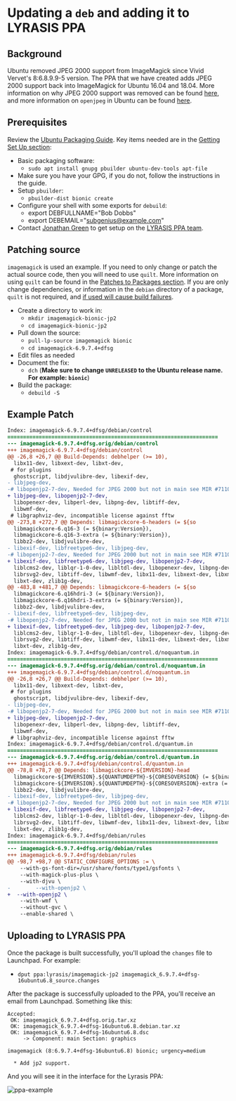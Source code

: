 # Updating a `deb` and adding it to LYRASIS PPA

## Background

Ubuntu removed JPEG 2000 support from ImageMagick since Vivid Vervet's 8:6.8.9.9-5 version. The PPA that we have created adds JPEG 2000 support back into ImageMagick for Ubuntu 16.04 and 18.04. More information on why JPEG 2000 support was removed can be found [here](https://bugs.launchpad.net/ubuntu/+source/imagemagick/+bug/1447968), and more information on `openjpeg` in Ubuntu can be found [here](https://bugs.launchpad.net/ubuntu/+source/openjpeg2/+bug/711061).

## Prerequisites

Review the [Ubuntu Packaging Guide](http://packaging.ubuntu.com/html/). Key items needed are in the [Getting Set Up section](http://packaging.ubuntu.com/html/getting-set-up.html):

- Basic packaging software:
  - `sudo apt install gnupg pbuilder ubuntu-dev-tools apt-file`
- Make sure you have your GPG, if you do not, follow the instructions in the guide.
- Setup `pbuilder`:
  - `pbuilder-dist bionic create`
- Configure your shell with some exports for `debuild`:
  - export DEBFULLNAME="Bob Dobbs"
  - export DEBEMAIL="subgenius@example.com"
- Contact [Jonathan Green](https://github.com/jonathangreen) to get setup on the [LYRASIS PPA team](https://launchpad.net/~lyrasis).

## Patching source

`imagemagick` is used an example. If you need to only change or patch the actual source code, then you will need to use `quilt`. More information on using `quilt` can be found in the [Patches to Packages section](http://packaging.ubuntu.com/html/patches-to-packages.html). If you are only change dependencies, or information in the `debian` directory of a package, `quilt` is not required, and [if used will cause build failures](https://stackoverflow.com/questions/29634868/adding-a-file-in-a-quilt-dquilt-patch-patch-applies-correctly-by-hand-but-brea).

- Create a directory to work in:
  - `mkdir imagemagick-bionic-jp2`
  - `cd imagemagick-bionic-jp2`
- Pull down the source:
  - `pull-lp-source imagemagick bionic`
  - `cd imagemagick-6.9.7.4+dfsg`
- Edit files as needed
- Document the fix:
  - `dch` (**Make sure to change `UNRELEASED` to the Ubuntu release name. For example: `bionic`**)
- Build the package:
  - `debuild -S`

## Example Patch

```diff
Index: imagemagick-6.9.7.4+dfsg/debian/control
===================================================================
--- imagemagick-6.9.7.4+dfsg.orig/debian/control
+++ imagemagick-6.9.7.4+dfsg/debian/control
@@ -26,8 +26,7 @@ Build-Depends: debhelper (>= 10),
  libx11-dev, libxext-dev, libxt-dev,
 # for plugins
  ghostscript, libdjvulibre-dev, libexif-dev,
- libjpeg-dev,
-# libopenjp2-7-dev, Needed for JPEG 2000 but not in main see MIR #711061
+ libjpeg-dev, libopenjp2-7-dev,
  libopenexr-dev, libperl-dev, libpng-dev, libtiff-dev,
  libwmf-dev,
 # libgraphviz-dev, incompatible license against fftw
@@ -273,8 +272,7 @@ Depends: libmagickcore-6-headers (= ${so
  libmagickcore-6.q16-3 (= ${binary:Version}),
  libmagickcore-6.q16-3-extra (= ${binary:Version}),
  libbz2-dev, libdjvulibre-dev,
- libexif-dev, libfreetype6-dev, libjpeg-dev,
-# libopenjp2-7-dev, Needed for JPEG 2000 but not in main see MIR #711061
+ libexif-dev, libfreetype6-dev, libjpeg-dev, libopenjp2-7-dev,
  liblcms2-dev, liblqr-1-0-dev, libltdl-dev, libopenexr-dev, libpng-dev,
  librsvg2-dev, libtiff-dev, libwmf-dev, libx11-dev, libxext-dev, libxml2-dev,
  libxt-dev, zlib1g-dev,
@@ -483,8 +481,7 @@ Depends: libmagickcore-6-headers (= ${so
  libmagickcore-6.q16hdri-3 (= ${binary:Version}),
  libmagickcore-6.q16hdri-3-extra (= ${binary:Version}),
  libbz2-dev, libdjvulibre-dev,
- libexif-dev, libfreetype6-dev, libjpeg-dev,
-# libopenjp2-7-dev, Needed for JPEG 2000 but not in main see MIR #711061
+ libexif-dev, libfreetype6-dev, libjpeg-dev, libopenjp2-7-dev,
  liblcms2-dev, liblqr-1-0-dev, libltdl-dev, libopenexr-dev, libpng-dev,
  librsvg2-dev, libtiff-dev, libwmf-dev, libx11-dev, libxext-dev, libxml2-dev,
  libxt-dev, zlib1g-dev,
Index: imagemagick-6.9.7.4+dfsg/debian/control.d/noquantum.in
===================================================================
--- imagemagick-6.9.7.4+dfsg.orig/debian/control.d/noquantum.in
+++ imagemagick-6.9.7.4+dfsg/debian/control.d/noquantum.in
@@ -26,8 +26,7 @@ Build-Depends: debhelper (>= 10),
  libx11-dev, libxext-dev, libxt-dev,
 # for plugins
  ghostscript, libdjvulibre-dev, libexif-dev,
- libjpeg-dev,
-# libopenjp2-7-dev, Needed for JPEG 2000 but not in main see MIR #711061
+ libjpeg-dev, libopenjp2-7-dev,
  libopenexr-dev, libperl-dev, libpng-dev, libtiff-dev,
  libwmf-dev,
 # libgraphviz-dev, incompatible license against fftw
Index: imagemagick-6.9.7.4+dfsg/debian/control.d/quantum.in
===================================================================
--- imagemagick-6.9.7.4+dfsg.orig/debian/control.d/quantum.in
+++ imagemagick-6.9.7.4+dfsg/debian/control.d/quantum.in
@@ -78,8 +78,7 @@ Depends: libmagickcore-${IMVERSION}-head
  libmagickcore-${IMVERSION}.${QUANTUMDEPTH}-${CORESOVERSION} (= ${binary:Version}),
  libmagickcore-${IMVERSION}.${QUANTUMDEPTH}-${CORESOVERSION}-extra (= ${binary:Version}),
  libbz2-dev, libdjvulibre-dev,
- libexif-dev, libfreetype6-dev, libjpeg-dev,
-# libopenjp2-7-dev, Needed for JPEG 2000 but not in main see MIR #711061
+ libexif-dev, libfreetype6-dev, libjpeg-dev, libopenjp2-7-dev,
  liblcms2-dev, liblqr-1-0-dev, libltdl-dev, libopenexr-dev, libpng-dev,
  librsvg2-dev, libtiff-dev, libwmf-dev, libx11-dev, libxext-dev, libxml2-dev,
  libxt-dev, zlib1g-dev,
Index: imagemagick-6.9.7.4+dfsg/debian/rules
===================================================================
--- imagemagick-6.9.7.4+dfsg.orig/debian/rules
+++ imagemagick-6.9.7.4+dfsg/debian/rules
@@ -98,7 +98,7 @@ STATIC_CONFIGURE_OPTIONS := \
 	--with-gs-font-dir=/usr/share/fonts/type1/gsfonts \
 	--with-magick-plus-plus \
 	--with-djvu \
-        --with-openjp2 \
+  --with-openjp2 \
 	--with-wmf \
 	--without-gvc \
 	--enable-shared \
```

## Uploading to LYRASIS PPA

Once the package is built successfully, you'll upload the `changes` file to Launchpad. For example:

- `dput ppa:lyrasis/imagemagick-jp2 imagemagick_6.9.7.4+dfsg-16ubuntu6.8_source.changes`

After the package is successfully uploaded to the PPA, you'll receive an email from Launchpad. Something like this:

```
Accepted:
 OK: imagemagick_6.9.7.4+dfsg.orig.tar.xz
 OK: imagemagick_6.9.7.4+dfsg-16ubuntu6.8.debian.tar.xz
 OK: imagemagick_6.9.7.4+dfsg-16ubuntu6.8.dsc
     -> Component: main Section: graphics

imagemagick (8:6.9.7.4+dfsg-16ubuntu6.8) bionic; urgency=medium

  * Add jp2 support.
```

And you will see it in the interface for the Lyrasis PPA:

![ppa-example](../assets/ppa-example.png)
